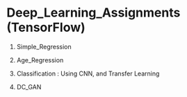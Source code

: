 # Deep_Learning_Assignments (TensorFlow)

1. Simple_Regression

2. Age_Regression

3. Classification : Using CNN, and Transfer Learning

4. DC_GAN 

